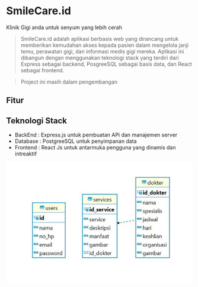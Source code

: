 # SmileCare.id

Klinik Gigi anda untuk senyum yang lebih cerah 

> SmileCare.id adalah aplikasi berbasis web yang dirancang untuk memberikan kemudahan akses kepada pasien dalam mengelola janji temu, perawatan gigi, dan informasi medis gigi mereka. Aplikasi ini dibangun dengan menggunakan teknologi stack yang terdiri dari Express sebagai backend, PosgreeSQL sebagai basis data, dan React sebagai frontend.

> Project ini masih dalam pengembangan

## Fitur

## Teknologi Stack
- BackEnd  : Express.js untuk pembuatan APi dan manajemen server
- Database : PostgreeSQL untuk penyimpanan data
- Frontend : React Js untuk antarmuka pengguna yang dinamis dan intreaktif

![ERD SmileCare.id](Capture.jpg)